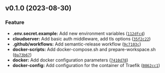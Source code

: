 <!--next-version-placeholder-->

## v0.1.0 (2023-08-30)

### Feature

* **.env.secret.example:** Add new environment variables ([`112dfc4`](https://github.com/entelecheia/traefik-container/commit/112dfc4efb1b59d6260534944e5d84ed9e4cc9cc))
* **cloudserver:** Add basic auth middleware, add tls options ([`35f2c22`](https://github.com/entelecheia/traefik-container/commit/35f2c22eca43c89bdd87d3a58c7778e38fa264e6))
* **.github/workflows:** Add semantic-release workflow ([`9c7103c`](https://github.com/entelecheia/traefik-container/commit/9c7103c8d9d7284445d8d2bdbdf6229ba65fa308))
* **docker-scripts:** Add docker-compose.sh and prepare-workspace.sh ([`0a73b67`](https://github.com/entelecheia/traefik-container/commit/0a73b677314db55e1a09fb6d20edf6c9ba864ba6))
* **docker:** Add docker configuration parameters ([`7410d78`](https://github.com/entelecheia/traefik-container/commit/7410d783dbc59b2d24781c42ebeaa3b4c6abd440))
* **docker-config:** Add configuration for the container of Traefik ([`0862cc1`](https://github.com/entelecheia/traefik-container/commit/0862cc1a0606b4166c55b018e8897aee6bbe14a4))
